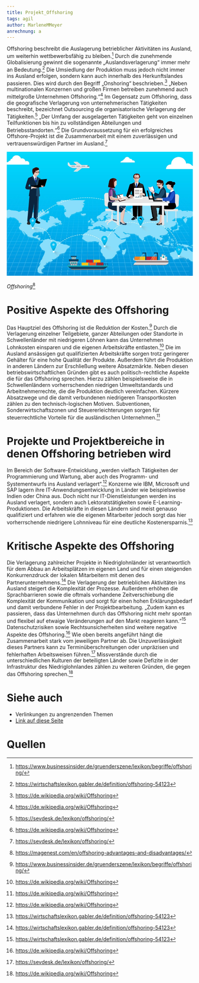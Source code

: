```yaml
---
title: Projekt_Offshoring
tags: agil 
author: MarleneMMeyer
anrechnung: a
---
```


Offshoring beschreibt die Auslagerung betrieblicher Aktivitäten ins Ausland, um weiterhin wettbewerbsfähig zu bleiben.[^1] Durch die zunehmende Globalisierung gewinnt die sogenannte „Auslandsverlagerung“ immer mehr an Bedeutung.[^2] Die Umsiedlung der Produktion muss jedoch nicht immer ins Ausland erfolgen, sondern kann auch innerhalb des Herkunftslandes passieren. Dies wird durch den Begriff „Onshoring“ beschrieben.[^3] „Neben multinationalen Konzernen und großen Firmen betreiben zunehmend auch mittelgroße Unternehmen Offshoring.“[^4] Im Gegensatz zum Offshoring, dass die geografische Verlagerung von unternehmerischen Tätigkeiten beschreibt, bezeichnet Outsourcing die organisatorische Verlagerung der Tätigkeiten.[^5] „Der Umfang der ausgelagerten Tätigkeiten geht von einzelnen Teilfunktionen bis hin zu vollständigen Abteilungen und Betriebsstandorten.“[^6] Die Grundvoraussetzung für ein erfolgreiches Offshore-Projekt ist die Zusammenarbeit mit einem zuverlässigen und vertrauenswürdigen Partner im Ausland.[^7]

![Beispielabbildung](Projekt_Offshoring/Offshoring.jpg)

*Offshoring*[^8]


# Positive Aspekte des Offshoring

Das Hauptziel des Offshoring ist die Reduktion der Kosten.[^9] Durch die Verlagerung einzelner Teilgebiete, ganzer Abteilungen oder Standorte in Schwellenländer mit niedrigeren Löhnen kann das Unternehmen Lohnkosten einsparen und die eigenen Arbeitskräfte entlasten.[^10] Die im Ausland ansässigen gut qualifizierten Arbeitskräfte sorgen trotz geringerer Gehälter für eine hohe Qualität der Produkte. Außerdem führt die Produktion in anderen Ländern zur Erschließung weitere Absatzmärkte. Neben diesen betriebswirtschaftlichen Gründen gibt es auch politisch-rechtliche Aspekte die für das Offshoring sprechen. Hierzu zählen beispielsweise die in Schwellenländern vorherrschenden niedrigen Umweltstandards und Arbeitnehmerrechte, die die Produktion deutlich vereinfachen. Kürzere Absatzwege und die damit verbundenen niedrigeren Transportkosten zählen zu den technisch-logischen Motiven. Subventionen, Sonderwirtschaftszonen und Steuererleichterungen sorgen für steuerrechtliche Vorteile für die ausländischen Unternehmen.[^11]


# Projekte und Projektbereiche in denen Offshoring betrieben wird

Im Bereich der Software-Entwicklung „werden vielfach Tätigkeiten der Programmierung und Wartung, aber auch des Programm- und Systementwurfs ins Ausland verlagert“.[^12] Konzerne wie IBM, Microsoft und SAP lagern ihre IT-Anwendungsentwicklung in Länder wie beispielsweise Indien oder China aus. Doch nicht nur IT-Dienstleistungen werden ins Ausland verlagert, sondern auch Lektoratstätigkeiten sowie E-Learning-Produktionen. Die Arbeitskräfte in diesen Ländern sind meist genauso qualifiziert und erfahren wie die eigenen Mitarbeiter jedoch sorgt das hier vorherrschende niedrigere Lohnniveau für eine deutliche Kostenersparnis.[^13]


# Kritische Aspekte des Offshoring

Die Verlagerung zahlreicher Projekte in Niedriglohnländer ist verantwortlich für dem Abbau an Arbeitsplätzen im eigenen Land und für einen steigenden Konkurrenzdruck der lokalen Mitarbeitern mit denen des Partnerunternehmens.[^14] Die Verlagerung der betrieblichen Aktivitäten ins Ausland steigert die Komplexität der Prozesse. Außerdem erhöhen die Sprachbarrieren sowie die oftmals vorhandene Zeitverschiebung die Komplexität der Kommunikation und sorgt für einen hohen Erklärungsbedarf und damit verbundene Fehler in der Projektbearbeitung. „Zudem kann es passieren, dass das Unternehmen durch das Offshoring nicht mehr spontan und flexibel auf etwaige Veränderungen auf den Markt reagieren kann.“[^14] Datenschutzrisiken sowie Rechtsunsicherheiten sind weitere negative Aspekte des Offshoring.[^16] Wie oben bereits angeführt hängt die Zusammenarbeit stark vom jeweiligen Partner ab. Die Unzuverlässigkeit dieses Partners kann zu Terminüberschreitungen oder unpräzisen und fehlerhaften Arbeitsweisen führen.[^17] Missverstände durch die unterschiedlichen Kulturen der beteiligten Länder sowie Defizite in der Infrastruktur des Niedriglohnlandes zählen zu weiteren Gründen, die gegen das Offshoring sprechen.[^18]


# Siehe auch

* Verlinkungen zu angrenzenden Themen
* [Link auf diese Seite](Projekt_Offshoring.md)

# Quellen

[^1]: https://www.businessinsider.de/gruenderszene/lexikon/begriffe/offshoring/
[^2]: https://wirtschaftslexikon.gabler.de/definition/offshoring-54123
[^3]: https://de.wikipedia.org/wiki/Offshoring
[^4]: https://de.wikipedia.org/wiki/Offshoring
[^5]: https://sevdesk.de/lexikon/offshoring/
[^6]: https://de.wikipedia.org/wiki/Offshoring
[^7]: https://sevdesk.de/lexikon/offshoring/
[^8]: https://magenest.com/en/offshoring-advantages-and-disadvantages/
[^9]: https://www.businessinsider.de/gruenderszene/lexikon/begriffe/offshoring/
[^10]: https://de.wikipedia.org/wiki/Offshoring
[^11]: https://de.wikipedia.org/wiki/Offshoring
[^12]: https://de.wikipedia.org/wiki/Offshoring
[^13]: https://wirtschaftslexikon.gabler.de/definition/offshoring-54123
[^14]: https://wirtschaftslexikon.gabler.de/definition/offshoring-54123
[^15]: https://sevdesk.de/lexikon/offshoring/
[^16]: https://de.wikipedia.org/wiki/Offshoring
[^17]: https://sevdesk.de/lexikon/offshoring/
[^18]: https://de.wikipedia.org/wiki/Offshoring
